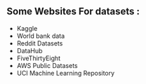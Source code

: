 ## Some Websites For datasets :

- Kaggle
- World bank data
- Reddit Datasets
- DataHub
- FiveThirtyEight
- AWS Public Datasets
- UCI Machine Learning Repository
